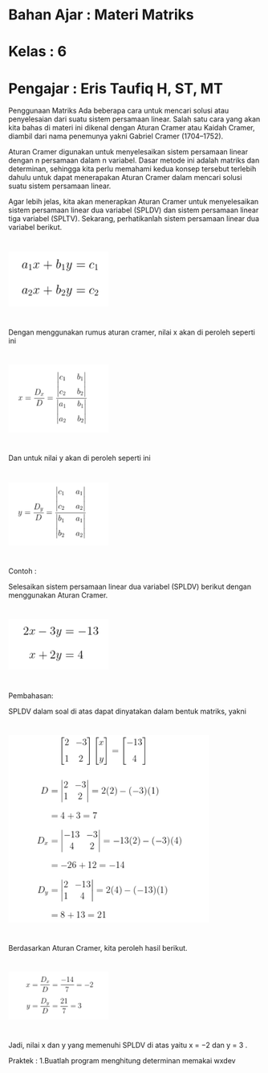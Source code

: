 # Bahan Ajar : Materi Matriks

# Kelas : 6

# Pengajar : Eris Taufiq H, ST, MT

Penggunaan Matriks
Ada beberapa cara untuk mencari solusi atau penyelesaian dari suatu sistem persamaan linear. Salah satu cara yang akan kita bahas di materi ini dikenal dengan Aturan Cramer atau Kaidah Cramer, diambil dari nama penemunya yakni Gabriel Cramer (1704–1752).

Aturan Cramer digunakan untuk menyelesaikan sistem persamaan linear dengan n persamaan dalam n variabel. Dasar metode ini adalah matriks dan determinan, sehingga kita perlu memahami kedua konsep tersebut terlebih dahulu untuk dapat menerapakan Aturan Cramer dalam mencari solusi suatu sistem persamaan linear.

Agar lebih jelas, kita akan menerapkan Aturan Cramer untuk menyelesaikan sistem persamaan linear dua variabel (SPLDV) dan sistem persamaan linear tiga variabel (SPLTV). Sekarang, perhatikanlah sistem persamaan linear dua variabel berikut.

#

<img src='image.png' width='200'>

#

Dengan menggunakan rumus aturan cramer, nilai x akan di peroleh seperti ini

#

<img src='image-1.png' width='200'>

#

Dan untuk nilai y akan di peroleh seperti ini

#

<img src='image-2.png' width='200'>

#

Contoh :

Selesaikan sistem persamaan linear dua variabel (SPLDV) berikut dengan menggunakan Aturan Cramer.

#

<img src='image-3.png' width='200'>

#

Pembahasan:

SPLDV dalam soal di atas dapat dinyatakan dalam bentuk matriks, yakni

#

<img src='image-5.png' width='400'>

#

Berdasarkan Aturan Cramer, kita peroleh hasil berikut.

#

<img src='image-6.png' width='200'>

#

Jadi, nilai x dan y yang memenuhi SPLDV di atas yaitu
x = −2 dan y = 3
.

Praktek :
1.Buatlah program menghitung determinan memakai wxdev
